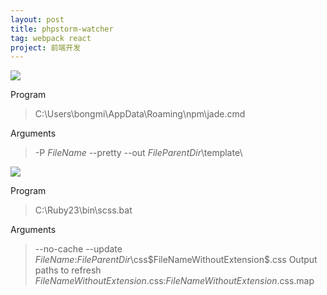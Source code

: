 ```yaml
---
layout: post
title: phpstorm-watcher
tag: webpack react
project: 前端开发
---
```


![](https://app.yinxiang.com/shard/s64/res/14963215-29d4-4583-aa8e-8d25d1363a3b.png)

Program
>C:\Users\bongmi\AppData\Roaming\npm\jade.cmd

Arguments
> -P $FileName$ --pretty --out $FileParentDir$\template\

![](https://app.yinxiang.com/shard/s64/res/1c609a6a-7b53-44fa-9c53-d2db54df3aed.png)

Program
>C:\Ruby23\bin\scss.bat

Arguments
>--no-cache --update $FileName$:$FileParentDir$\css\$FileNameWithoutExtension$.css
Output paths to refresh
$FileNameWithoutExtension$.css:$FileNameWithoutExtension$.css.map
